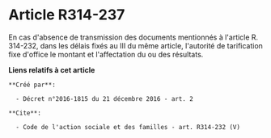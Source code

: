 # Article R314-237

En cas d'absence de transmission des documents mentionnés à l'article R. 314-232, dans les délais fixés au III du même
article, l'autorité de tarification fixe d'office le montant et l'affectation du ou des résultats.

**Liens relatifs à cet article**

	**Créé par**:

	  - Décret n°2016-1815 du 21 décembre 2016 - art. 2

	**Cite**:

	  - Code de l'action sociale et des familles - art. R314-232 (V)
